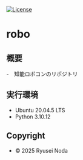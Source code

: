 [![License](https://img.shields.io/badge/License-BSD--3--Clause-blue.svg)](https://github.com/ryuryurex/robo/blob/main/LICENSE)
# robo

## 概要
-　知能ロボコンのリポジトリ

## 実行環境
* Ubuntu 20.04.5 LTS
* Python 3.10.12

## Copyright
* © 2025 Ryusei Noda
